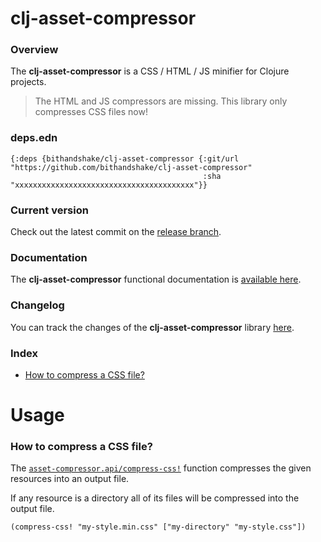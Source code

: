 
# clj-asset-compressor

### Overview

The <strong>clj-asset-compressor</strong> is a CSS / HTML / JS minifier for Clojure projects.

> The HTML and JS compressors are missing. This library only compresses CSS files now!

### deps.edn

```
{:deps {bithandshake/clj-asset-compressor {:git/url "https://github.com/bithandshake/clj-asset-compressor"
                                           :sha     "xxxxxxxxxxxxxxxxxxxxxxxxxxxxxxxxxxxxxxxx"}}
```

### Current version

Check out the latest commit on the [release branch](https://github.com/bithandshake/clj-asset-compressor/tree/release).

### Documentation

The <strong>clj-asset-compressor</strong> functional documentation is [available here](documentation/COVER.md).

### Changelog

You can track the changes of the <strong>clj-asset-compressor</strong> library [here](CHANGES.md).

### Index

- [How to compress a CSS file?](#how-to-compress-a-css-file)

# Usage

### How to compress a CSS file?

The [`asset-compressor.api/compress-css!`](documentation/clj/asset-compressor/API.md/#compress-css)
function compresses the given resources into an output file.

If any resource is a directory all of its files will be compressed into the output file.

```
(compress-css! "my-style.min.css" ["my-directory" "my-style.css"])
```
